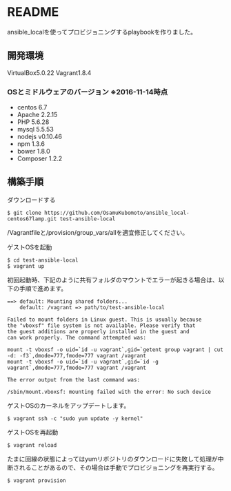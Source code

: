 # README

ansible_localを使ってプロビジョニングするplaybookを作りました。

## 開発環境

VirtualBox5.0.22
Vagrant1.8.4

### OSとミドルウェアのバージョン ※2016-11-14時点

 * centos 6.7
 * Apache 2.2.15
 * PHP 5.6.28
 * mysql 5.5.53
 * nodejs v0.10.46
 * npm 1.3.6
 * bower 1.8.0
 * Composer 1.2.2


## 構築手順

ダウンロードする

    $ git clone https://github.com/OsamuKubomoto/ansible_local-centos67lamp.git test-ansible-local

/Vagrantfileと/provision/group_vars/allを適宜修正してください。


ゲストOSを起動

    $ cd test-ansible-local
    $ vagrant up

初回起動時、下記のように共有フォルダのマウントでエラーが起きる場合は、以下の手順で進めます。

    ==> default: Mounting shared folders...
        default: /vagrant => path/to/test-ansible-local
    
    Failed to mount folders in Linux guest. This is usually because
    the "vboxsf" file system is not available. Please verify that
    the guest additions are properly installed in the guest and
    can work properly. The command attempted was:
    
    mount -t vboxsf -o uid=`id -u vagrant`,gid=`getent group vagrant | cut -d: -f3`,dmode=777,fmode=777 vagrant /vagrant
    mount -t vboxsf -o uid=`id -u vagrant`,gid=`id -g vagrant`,dmode=777,fmode=777 vagrant /vagrant
    
    The error output from the last command was:
    
    /sbin/mount.vboxsf: mounting failed with the error: No such device

ゲストOSのカーネルをアップデートします。

    $ vagrant ssh -c "sudo yum update -y kernel"

ゲストOSを再起動

    $ vagrant reload

たまに回線の状態によってはyumリポジトリのダウンロードに失敗して処理が中断されることがあるので、その場合は手動でプロビジョニングを再実行する。

    $ vagrant provision

